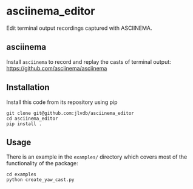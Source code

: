 # asciinema_editor

Edit terminal output recordings captured with ASCIINEMA.

## asciinema

Install ``asciinema`` to record and replay the casts of terminal output: https://github.com/asciinema/asciinema


## Installation

Install this code from its repository using pip

    git clone git@github.com:jlvdb/asciinema_editor
    cd asciinema_editor
    pip install .

## Usage

There is an example in the ``examples/`` directory which covers most of the functionality of the package:

    cd examples
    python create_yaw_cast.py

